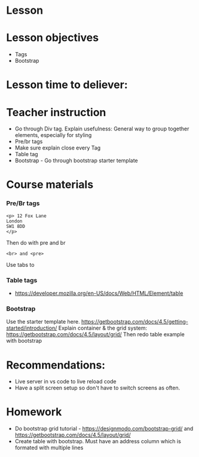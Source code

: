 # Lesson

# Lesson objectives
- Tags
- Bootstrap


# Lesson time to deliever:

# Teacher instruction
- Go through Div tag. Explain usefulness: General way to group together elements, especially for styling
- Pre/br tags
- Make sure explain close every Tag
- Table tag
- Bootstrap - Go through bootstrap starter template 

# Course materials
### Pre/Br tags
```
<p> 12 Fox Lane
London
SW1 8DD
</p>
```
Then do with pre and br
```
<br> and <pre>
```

Use tabs to 


### Table tags
- https://developer.mozilla.org/en-US/docs/Web/HTML/Element/table

### Bootstrap
Use the starter template here. https://getbootstrap.com/docs/4.5/getting-started/introduction/
Explain container & the grid system: https://getbootstrap.com/docs/4.5/layout/grid/
Then redo table example with bootstrap


# Recommendations:
- Live server in vs code to live reload code
- Have a split screen setup so don't have to switch screens as often.

# Homework
- Do bootstrap grid tutorial - https://designmodo.com/bootstrap-grid/ and https://getbootstrap.com/docs/4.5/layout/grid/
- Create table with bootstrap. Must have an address column which is formated with multiple lines
